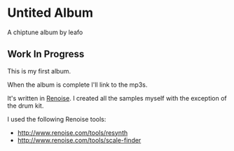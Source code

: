 # Untited Album

A chiptune album by leafo

## Work In Progress

This is my first album.

When the album is complete I'll link to the mp3s.

It's written in [Renoise][1]. I created all the samples myself with the
exception of the drum kit.

I used the following Renoise tools:

 * <http://www.renoise.com/tools/resynth>
 * <http://www.renoise.com/tools/scale-finder>


  [1]: http://www.renoise.com
